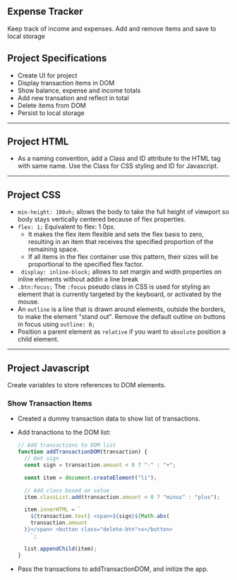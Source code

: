 ## Expense Tracker

Keep track of income and expenses. Add and remove items and save to local storage

## Project Specifications

- Create UI for project
- Display transaction items in DOM
- Show balance, expense and income totals
- Add new transation and reflect in total
- Delete items from DOM
- Persist to local storage

---

## Project HTML

- As a naming convention, add a Class and ID attribute to the HTML tag with same name. Use the Class for CSS styling and ID for Javascript.

---

## Project CSS

- `min-height: 100vh;` allows the body to take the full height of viewport so body stays vertically centered because of flex properties.
- `flex: 1;` Equivalent to flex: 1 0px.
  - It makes the flex item flexible and sets the flex basis to zero, resulting in an item that receives the specified proportion of the remaining space.
  - If all items in the flex container use this pattern,
    their sizes will be proportional to the specified flex factor.
- ` display: inline-block;` allows to set margin and width properties on inline elements without addin a line break
- `.btn:focus;` The `:focus` pseudo class in CSS is used for styling an element
  that is currently targeted by the keyboard, or activated by the mouse.
- An `outline` is a line that is drawn around elements,
  outside the borders, to make the element "stand out". Remove the default outline on buttons in focus using `outline: 0;`
- Position a parent element as `relative` if you want to `absolute` position a child element.

---

## Project Javascript

Create variables to store references to DOM elements.

### Show Transaction Items

- Created a dummy transaction data to show list of transactions.
- Add tranactions to the DOM list:

  ```javascript
  // Add transactions to DOM list
  function addTransactionDOM(transaction) {
    // Get sign
    const sign = transaction.amount < 0 ? "-" : "+";

    const item = document.createElement("li");

    // Add class based on value
    item.classList.add(transaction.amount < 0 ? "minus" : "plus");

    item.innerHTML = `
      ${transaction.text} <span>${sign}${Math.abs(
      transaction.amount
    )}</span> <button class="delete-btn">x</button>
      `;

    list.appendChild(item);
  }
  ```

- Pass the transactions to addTransactionDOM, and initize the app.
